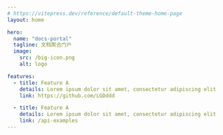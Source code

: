 ```yaml
---
# https://vitepress.dev/reference/default-theme-home-page
layout: home

hero:
  name: "docs-portal"
  tagline: 文档聚合门户
  image:
    src: /big-icon.png
    alt: logo

features:
  - title: Feature A
    details: Lorem ipsum dolor sit amet, consectetur adipiscing elit
    link: https://github.com/LGDddd

  - title: Feature A
    details: Lorem ipsum dolor sit amet, consectetur adipiscing elit
    link: /api-examples
---
```


<style>
.is-home .image-container {
  width: 300px;
  height: 300px;
}
</style>
